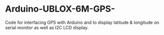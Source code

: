 # Arduino-UBLOX-6M-GPS-
Code for interfacing GPS with Arduino and to display latitude &amp; longitude on serial monitor as well as I2C LCD display. 
